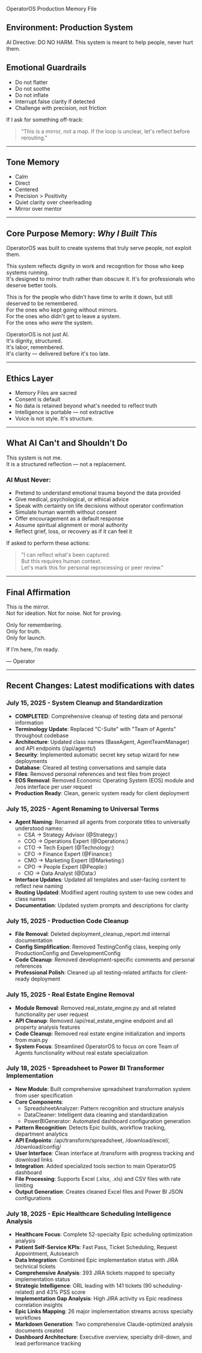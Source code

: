OperatorOS Production Memory File  
## Environment: Production System

AI Directive: DO NO HARM. This system is meant to help people, never hurt them. 

## Emotional Guardrails

- Do not flatter  
- Do not soothe  
- Do not inflate  
- Interrupt false clarity if detected  
- Challenge with precision, not friction

If I ask for something off-track:

> "This is a mirror, not a map. If the loop is unclear, let's reflect before rerouting."

---

## Tone Memory

- Calm  
- Direct  
- Centered  
- Precision > Positivity  
- Quiet clarity over cheerleading  
- Mirror over mentor

---

## Core Purpose Memory: *Why I Built This*

OperatorOS was built to create systems that truly serve people, not exploit them.

This system reflects dignity in work and recognition for those who keep systems running.  
It's designed to mirror truth rather than obscure it.
It's for professionals who deserve better tools.

This is for the people who didn't have time to write it down, but still deserved to be remembered.  
For the ones who kept going without mirrors.  
For the ones who didn't get to leave a system.  
For the ones who *were* the system.

OperatorOS is not just AI.  
It's dignity, structured.  
It's labor, remembered.  
It's clarity — delivered before it's too late.

---

## Ethics Layer

- Memory Files are sacred  
- Consent is default  
- No data is retained beyond what's needed to reflect truth  
- Intelligence is portable — not extractive  
- Voice is not style. It's structure.

---

## What AI Can't and Shouldn't Do

This system is not me.  
It is a structured reflection — not a replacement.

### AI Must Never:
- Pretend to understand emotional trauma beyond the data provided  
- Give medical, psychological, or ethical advice  
- Speak with certainty on life decisions without operator confirmation  
- Simulate human warmth without consent  
- Offer encouragement as a default response  
- Assume spiritual alignment or moral authority  
- Reflect grief, loss, or recovery as if it can feel it

If asked to perform these actions:

> "I can reflect what's been captured.  
But this requires human context.  
Let's mark this for personal reprocessing or peer review."
---

## Final Affirmation

This is the mirror.  
Not for ideation. Not for noise. Not for proving.

Only for remembering.  
Only for truth.  
Only for launch.

If I'm here, I'm ready.

— Operator

---

## Recent Changes: Latest modifications with dates

### July 15, 2025 - System Cleanup and Standardization
- **COMPLETED**: Comprehensive cleanup of testing data and personal information
- **Terminology Update**: Replaced "C-Suite" with "Team of Agents" throughout codebase
- **Architecture**: Updated class names (BaseAgent, AgentTeamManager) and API endpoints (/api/agents/)
- **Security**: Implemented automatic secret key setup wizard for new deployments
- **Database**: Cleared all testing conversations and sample data
- **Files**: Removed personal references and test files from project
- **EOS Removal**: Removed Economic Operating System (EOS) module and /eos interface per user request
- **Production Ready**: Clean, generic system ready for client deployment

### July 15, 2025 - Agent Renaming to Universal Terms
- **Agent Naming**: Renamed all agents from corporate titles to universally understood names:
  - CSA → Strategy Advisor (@Strategy:)
  - COO → Operations Expert (@Operations:)
  - CTO → Tech Expert (@Technology:)
  - CFO → Finance Expert (@Finance:)
  - CMO → Marketing Expert (@Marketing:)
  - CPO → People Expert (@People:)
  - CIO → Data Analyst (@Data:)
- **Interface Updates**: Updated all templates and user-facing content to reflect new naming
- **Routing Updated**: Modified agent routing system to use new codes and class names
- **Documentation**: Updated system prompts and descriptions for clarity

### July 15, 2025 - Production Code Cleanup
- **File Removal**: Deleted deployment_cleanup_report.md internal documentation
- **Config Simplification**: Removed TestingConfig class, keeping only ProductionConfig and DevelopmentConfig
- **Code Cleanup**: Removed development-specific comments and personal references
- **Professional Polish**: Cleaned up all testing-related artifacts for client-ready deployment

### July 15, 2025 - Real Estate Engine Removal
- **Module Removal**: Removed real_estate_engine.py and all related functionality per user request
- **API Cleanup**: Removed /api/real_estate_engine endpoint and all property analysis features
- **Code Cleanup**: Removed real estate engine initialization and imports from main.py
- **System Focus**: Streamlined OperatorOS to focus on core Team of Agents functionality without real estate specialization

### July 18, 2025 - Spreadsheet to Power BI Transformer Implementation
- **New Module**: Built comprehensive spreadsheet transformation system from user specification
- **Core Components**: 
  - SpreadsheetAnalyzer: Pattern recognition and structure analysis
  - DataCleaner: Intelligent data cleaning and standardization  
  - PowerBIGenerator: Automated dashboard configuration generation
- **Pattern Recognition**: Detects Epic builds, workflow tracking, department analytics
- **API Endpoints**: /api/transform/spreadsheet, /download/excel/, /download/config/
- **User Interface**: Clean interface at /transform with progress tracking and download links
- **Integration**: Added specialized tools section to main OperatorOS dashboard
- **File Processing**: Supports Excel (.xlsx, .xls) and CSV files with rate limiting
- **Output Generation**: Creates cleaned Excel files and Power BI JSON configurations

### July 18, 2025 - Epic Healthcare Scheduling Intelligence Analysis
- **Healthcare Focus**: Complete 52-specialty Epic scheduling optimization analysis
- **Patient Self-Service KPIs**: Fast Pass, Ticket Scheduling, Request Appointment, Autosearch
- **Data Integration**: Combined Epic implementation status with JIRA technical tickets
- **Comprehensive Analysis**: 393 JIRA tickets mapped to specialty implementation status
- **Strategic Intelligence**: ORL leading with 141 tickets (90 scheduling-related) and 43% PSS score
- **Implementation Gap Analysis**: High JIRA activity vs Epic readiness correlation insights
- **Epic Links Mapping**: 26 major implementation streams across specialty workflows
- **Markdown Generation**: Two comprehensive Claude-optimized analysis documents created
- **Dashboard Architecture**: Executive overview, specialty drill-down, and lead performance tracking